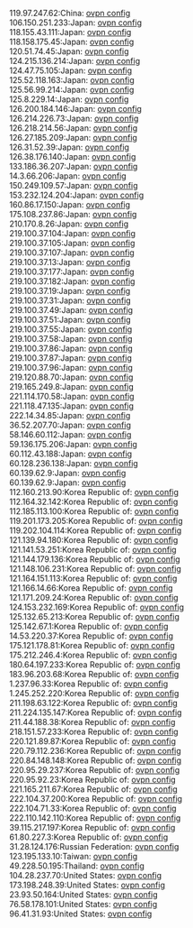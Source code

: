 119.97.247.62:China: [ovpn config](vpn/119_97_247_62.ovpn)  
106.150.251.233:Japan: [ovpn config](vpn/106_150_251_233.ovpn)  
118.155.43.111:Japan: [ovpn config](vpn/118_155_43_111.ovpn)  
118.158.175.45:Japan: [ovpn config](vpn/118_158_175_45.ovpn)  
120.51.74.45:Japan: [ovpn config](vpn/120_51_74_45.ovpn)  
124.215.136.214:Japan: [ovpn config](vpn/124_215_136_214.ovpn)  
124.47.75.105:Japan: [ovpn config](vpn/124_47_75_105.ovpn)  
125.52.118.163:Japan: [ovpn config](vpn/125_52_118_163.ovpn)  
125.56.99.214:Japan: [ovpn config](vpn/125_56_99_214.ovpn)  
125.8.229.14:Japan: [ovpn config](vpn/125_8_229_14.ovpn)  
126.200.184.146:Japan: [ovpn config](vpn/126_200_184_146.ovpn)  
126.214.226.73:Japan: [ovpn config](vpn/126_214_226_73.ovpn)  
126.218.214.56:Japan: [ovpn config](vpn/126_218_214_56.ovpn)  
126.27.185.209:Japan: [ovpn config](vpn/126_27_185_209.ovpn)  
126.31.52.39:Japan: [ovpn config](vpn/126_31_52_39.ovpn)  
126.38.176.140:Japan: [ovpn config](vpn/126_38_176_140.ovpn)  
133.186.36.207:Japan: [ovpn config](vpn/133_186_36_207.ovpn)  
14.3.66.206:Japan: [ovpn config](vpn/14_3_66_206.ovpn)  
150.249.109.57:Japan: [ovpn config](vpn/150_249_109_57.ovpn)  
153.232.124.204:Japan: [ovpn config](vpn/153_232_124_204.ovpn)  
160.86.17.150:Japan: [ovpn config](vpn/160_86_17_150.ovpn)  
175.108.237.86:Japan: [ovpn config](vpn/175_108_237_86.ovpn)  
210.170.8.26:Japan: [ovpn config](vpn/210_170_8_26.ovpn)  
219.100.37.104:Japan: [ovpn config](vpn/219_100_37_104.ovpn)  
219.100.37.105:Japan: [ovpn config](vpn/219_100_37_105.ovpn)  
219.100.37.107:Japan: [ovpn config](vpn/219_100_37_107.ovpn)  
219.100.37.13:Japan: [ovpn config](vpn/219_100_37_13.ovpn)  
219.100.37.177:Japan: [ovpn config](vpn/219_100_37_177.ovpn)  
219.100.37.182:Japan: [ovpn config](vpn/219_100_37_182.ovpn)  
219.100.37.19:Japan: [ovpn config](vpn/219_100_37_19.ovpn)  
219.100.37.31:Japan: [ovpn config](vpn/219_100_37_31.ovpn)  
219.100.37.49:Japan: [ovpn config](vpn/219_100_37_49.ovpn)  
219.100.37.51:Japan: [ovpn config](vpn/219_100_37_51.ovpn)  
219.100.37.55:Japan: [ovpn config](vpn/219_100_37_55.ovpn)  
219.100.37.58:Japan: [ovpn config](vpn/219_100_37_58.ovpn)  
219.100.37.86:Japan: [ovpn config](vpn/219_100_37_86.ovpn)  
219.100.37.87:Japan: [ovpn config](vpn/219_100_37_87.ovpn)  
219.100.37.96:Japan: [ovpn config](vpn/219_100_37_96.ovpn)  
219.120.88.70:Japan: [ovpn config](vpn/219_120_88_70.ovpn)  
219.165.249.8:Japan: [ovpn config](vpn/219_165_249_8.ovpn)  
221.114.170.58:Japan: [ovpn config](vpn/221_114_170_58.ovpn)  
221.118.47.135:Japan: [ovpn config](vpn/221_118_47_135.ovpn)  
222.14.34.85:Japan: [ovpn config](vpn/222_14_34_85.ovpn)  
36.52.207.70:Japan: [ovpn config](vpn/36_52_207_70.ovpn)  
58.146.60.112:Japan: [ovpn config](vpn/58_146_60_112.ovpn)  
59.136.175.206:Japan: [ovpn config](vpn/59_136_175_206.ovpn)  
60.112.43.188:Japan: [ovpn config](vpn/60_112_43_188.ovpn)  
60.128.236.138:Japan: [ovpn config](vpn/60_128_236_138.ovpn)  
60.139.62.9:Japan: [ovpn config](vpn/60_139_62_9.ovpn)  
60.139.62.9:Japan: [ovpn config](vpn/60_139_62_9.ovpn)  
112.160.213.90:Korea Republic of: [ovpn config](vpn/112_160_213_90.ovpn)  
112.164.32.142:Korea Republic of: [ovpn config](vpn/112_164_32_142.ovpn)  
112.185.113.100:Korea Republic of: [ovpn config](vpn/112_185_113_100.ovpn)  
119.201.173.205:Korea Republic of: [ovpn config](vpn/119_201_173_205.ovpn)  
119.202.104.114:Korea Republic of: [ovpn config](vpn/119_202_104_114.ovpn)  
121.139.94.180:Korea Republic of: [ovpn config](vpn/121_139_94_180.ovpn)  
121.141.53.251:Korea Republic of: [ovpn config](vpn/121_141_53_251.ovpn)  
121.144.179.136:Korea Republic of: [ovpn config](vpn/121_144_179_136.ovpn)  
121.148.106.231:Korea Republic of: [ovpn config](vpn/121_148_106_231.ovpn)  
121.164.151.113:Korea Republic of: [ovpn config](vpn/121_164_151_113.ovpn)  
121.166.14.66:Korea Republic of: [ovpn config](vpn/121_166_14_66.ovpn)  
121.171.209.24:Korea Republic of: [ovpn config](vpn/121_171_209_24.ovpn)  
124.153.232.169:Korea Republic of: [ovpn config](vpn/124_153_232_169.ovpn)  
125.132.65.213:Korea Republic of: [ovpn config](vpn/125_132_65_213.ovpn)  
125.142.67.1:Korea Republic of: [ovpn config](vpn/125_142_67_1.ovpn)  
14.53.220.37:Korea Republic of: [ovpn config](vpn/14_53_220_37.ovpn)  
175.121.178.81:Korea Republic of: [ovpn config](vpn/175_121_178_81.ovpn)  
175.212.246.4:Korea Republic of: [ovpn config](vpn/175_212_246_4.ovpn)  
180.64.197.233:Korea Republic of: [ovpn config](vpn/180_64_197_233.ovpn)  
183.96.203.68:Korea Republic of: [ovpn config](vpn/183_96_203_68.ovpn)  
1.237.96.33:Korea Republic of: [ovpn config](vpn/1_237_96_33.ovpn)  
1.245.252.220:Korea Republic of: [ovpn config](vpn/1_245_252_220.ovpn)  
211.198.63.122:Korea Republic of: [ovpn config](vpn/211_198_63_122.ovpn)  
211.224.135.147:Korea Republic of: [ovpn config](vpn/211_224_135_147.ovpn)  
211.44.188.38:Korea Republic of: [ovpn config](vpn/211_44_188_38.ovpn)  
218.151.57.233:Korea Republic of: [ovpn config](vpn/218_151_57_233.ovpn)  
220.121.89.87:Korea Republic of: [ovpn config](vpn/220_121_89_87.ovpn)  
220.79.112.236:Korea Republic of: [ovpn config](vpn/220_79_112_236.ovpn)  
220.84.148.148:Korea Republic of: [ovpn config](vpn/220_84_148_148.ovpn)  
220.95.29.237:Korea Republic of: [ovpn config](vpn/220_95_29_237.ovpn)  
220.95.92.23:Korea Republic of: [ovpn config](vpn/220_95_92_23.ovpn)  
221.165.211.67:Korea Republic of: [ovpn config](vpn/221_165_211_67.ovpn)  
222.104.37.200:Korea Republic of: [ovpn config](vpn/222_104_37_200.ovpn)  
222.104.71.33:Korea Republic of: [ovpn config](vpn/222_104_71_33.ovpn)  
222.110.142.110:Korea Republic of: [ovpn config](vpn/222_110_142_110.ovpn)  
39.115.217.197:Korea Republic of: [ovpn config](vpn/39_115_217_197.ovpn)  
61.80.227.3:Korea Republic of: [ovpn config](vpn/61_80_227_3.ovpn)  
31.28.124.176:Russian Federation: [ovpn config](vpn/31_28_124_176.ovpn)  
123.195.133.10:Taiwan: [ovpn config](vpn/123_195_133_10.ovpn)  
49.228.50.195:Thailand: [ovpn config](vpn/49_228_50_195.ovpn)  
104.28.237.70:United States: [ovpn config](vpn/104_28_237_70.ovpn)  
173.198.248.39:United States: [ovpn config](vpn/173_198_248_39.ovpn)  
23.93.50.164:United States: [ovpn config](vpn/23_93_50_164.ovpn)  
76.58.178.101:United States: [ovpn config](vpn/76_58_178_101.ovpn)  
96.41.31.93:United States: [ovpn config](vpn/96_41_31_93.ovpn)  
